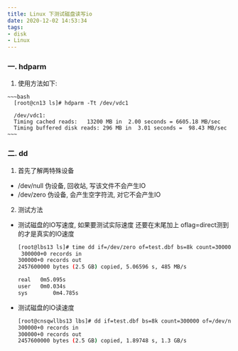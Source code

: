 ```yaml
---
title: Linux 下测试磁盘读写io
date: 2020-12-02 14:53:34
tags:
- disk
- Linux
---
```


### 一.  hdparm

1.   使用方法如下:

    ~~~bash
      [root@cn13 ls]# hdparm -Tt /dev/vdc1 

      /dev/vdc1:
      Timing cached reads:   13200 MB in  2.00 seconds = 6605.18 MB/sec
      Timing buffered disk reads: 296 MB in  3.01 seconds =  98.43 MB/sec
    ~~~


### 二. dd

1. 首先了解两特殊设备

- /dev/null 伪设备, 回收站, 写该文件不会产生IO
- /dev/zero 伪设备, 会产生空字符流, 对它不会产生IO
  
    
2. 测试方法

- 测试磁盘的IO写速度, 如果要测试实际速度 还要在末尾加上 oflag=direct测到的才是真实的IO速度

     ~~~bash
     [root@lbs13 ls]# time dd if=/dev/zero of=test.dbf bs=8k count=300000
      300000+0 records in
     300000+0 records out
     2457600000 bytes (2.5 GB) copied, 5.06596 s, 485 MB/s
     
     real	0m5.095s
     user	0m0.034s
     sys	    0m4.785s
    ~~~
   
- 测试磁盘的IO读速度
  
  ```bash
  [root@cnsqwllbs13 lbs]# dd if=test.dbf bs=8k count=300000 of=/dev/null 
  300000+0 records in
  300000+0 records out
  2457600000 bytes (2.5 GB) copied, 1.89748 s, 1.3 GB/s
  ```
  
  
  